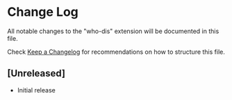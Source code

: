 # Change Log

All notable changes to the "who-dis" extension will be documented in this file.

Check [Keep a Changelog](http://keepachangelog.com/) for recommendations on how to structure this file.

## [Unreleased]

- Initial release